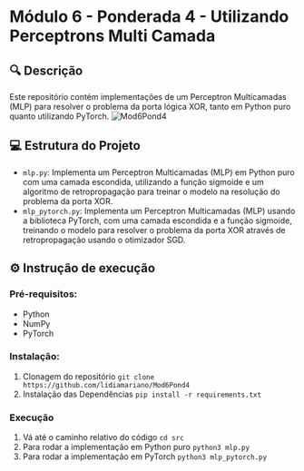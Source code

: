 # Módulo 6 - Ponderada 4 - Utilizando Perceptrons Multi Camada

## 🔍 Descrição
Este repositório contém implementações de um Perceptron Multicamadas (MLP) para resolver o problema da porta lógica XOR, tanto em Python puro quanto utilizando PyTorch.
![Mod6Pond4](https://github.com/lidiamariano/Mod6Pond4/assets/123901342/bd72da84-2b51-4ea8-9af1-d468e88e4a4f)

## 💻 Estrutura do Projeto
- `mlp.py`: Implementa um Perceptron Multicamadas (MLP) em Python puro com uma camada escondida, utilizando a função sigmoide e um algoritmo de retropropagação para treinar o modelo na resolução do problema da porta XOR.
- `mlp_pytorch.py`: Implementa um Perceptron Multicamadas (MLP) usando a biblioteca PyTorch, com uma camada escondida e a função sigmoide, treinando o modelo para resolver o problema da porta XOR através de retropropagação usando o otimizador SGD.

## ⚙️ Instrução de execução
### Pré-requisitos:
- Python 
- NumPy
- PyTorch
### Instalação:
1. Clonagem do repositório
`git clone https://github.com/lidiamariano/Mod6Pond4`
2. Instalação das Dependências
`pip install -r requirements.txt`
### Execução 
1. Vá até o caminho relativo do código
`cd src`
2. Para rodar a implementação em Python puro
`python3 mlp.py`
3. Para rodar a implementação em PyTorch
`python3 mlp_pytorch.py`
